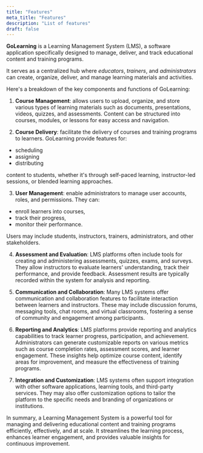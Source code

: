 ```yaml
---
title: "Features"
meta_title: "Features"
description: "List of features"
draft: false
---
```


**GoLearning** is a Learning Management System (LMS),  a software application specifically designed to manage, deliver, and track educational content and training programs. 

It serves as a centralized hub where *educators*, *trainers*, and *administrators* can create, organize, deliver, and manage learning materials and activities. 

Here's a breakdown of the key components and functions of GoLearning:

1. **Course Management**: 
allows users to upload, organize, and store various types of learning materials such as documents, presentations, videos, quizzes, and assessments. Content can be structured into courses, modules, or lessons for easy access and navigation.

2. **Course Delivery**: 
facilitate the delivery of courses and training programs to learners. 
GoLearning provide features for:
- scheduling 
- assigning
- distributing 

content to students, whether it's through self-paced learning, instructor-led sessions, or blended learning approaches.

3. **User Management**: 
enable administrators to manage user accounts, roles, and permissions. 
They can:
- enroll learners into courses, 
- track their progress,
- monitor their performance. 

Users may include students, instructors, trainers, administrators, and other stakeholders.

4. **Assessment and Evaluation**: LMS platforms often include tools for creating and administering assessments, quizzes, exams, and surveys. They allow instructors to evaluate learners' understanding, track their performance, and provide feedback. Assessment results are typically recorded within the system for analysis and reporting.

5. **Communication and Collaboration**: Many LMS systems offer communication and collaboration features to facilitate interaction between learners and instructors. These may include discussion forums, messaging tools, chat rooms, and virtual classrooms, fostering a sense of community and engagement among participants.

6. **Reporting and Analytics**: LMS platforms provide reporting and analytics capabilities to track learner progress, participation, and achievement. Administrators can generate customizable reports on various metrics such as course completion rates, assessment scores, and learner engagement. These insights help optimize course content, identify areas for improvement, and measure the effectiveness of training programs.

7. **Integration and Customization**: LMS systems often support integration with other software applications, learning tools, and third-party services. They may also offer customization options to tailor the platform to the specific needs and branding of organizations or institutions.

In summary, a Learning Management System is a powerful tool for managing and delivering educational content and training programs efficiently, effectively, and at scale. It streamlines the learning process, enhances learner engagement, and provides valuable insights for continuous improvement.